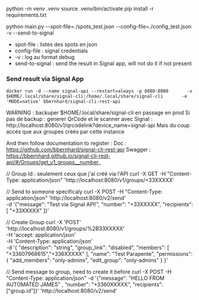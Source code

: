 python -m venv .venv
source .venv/bin/activate
pip install -r requirements.txt 

python main.py --spot-file=./spots_test.json --config-file=./config_test.json -v --send-to-signal
- spot-file : listes des spots en json
- config-file : signal credentials
- -v : log au format debug
- send-to-signal : send the result in Signal app, will not do it if not present

### Send result via Signal App

`docker run -d --name signal-api --restart=always -p 8080:8080       -v $HOME/.local/share/signal-cli:/home/.local/share/signal-cli       -e 'MODE=native' bbernhard/signal-cli-rest-api`

WARNING : backuper $HOME/.local/share/signal-cli en passage en prod
Si pas de backup : generer QrCode et le scanner avec Signal : http://localhost:8080/v1/qrcodelink?device_name=signal-api 
Mais du coup accés que aux groupes créés par cette instance

And then follow documentation to register : 
Doc : https://github.com/bbernhard/signal-cli-rest-api
Swagger : https://bbernhard.github.io/signal-cli-rest-api/#/Groups/get_v1_groups__number_

// Group Id : seulement ceux que j'ai créé via l'API
curl -X GET -H "Content-Type: application/json" 'http://localhost:8080/v1/groups/+33XXXXX' 

// Send to someone specificaly
curl -X POST -H "Content-Type: application/json" 'http://localhost:8080/v2/send' \
     -d '{"message": "Test via Signal API!", "number": "+33XXXXX", "recipients": [ "+33XXXXX" ]}' 

// Create Group
curl -X 'POST' \
  'http://localhost:8080/v1/groups/%2B33XXXXX' \
  -H 'accept: application/json' \
  -H 'Content-Type: application/json' \
  -d '{
  "description": "string",
  "group_link": "disabled",
  "members": [
    "+33607968615","+336XXXXX"
  ],
  "name": "Test Parapente",
  "permissions": {
    "add_members": "only-admins",
    "edit_group": "only-admins"
  }
}'

// Send message to group, need to create it before
curl -X POST -H "Content-Type: application/json" -d '{"message": "HELLO FROM AUTOMATED JAMES" , "number": "+3360XXXXX", "recipients": ["group.id"]}' 'http://localhost:8080/v2/send'